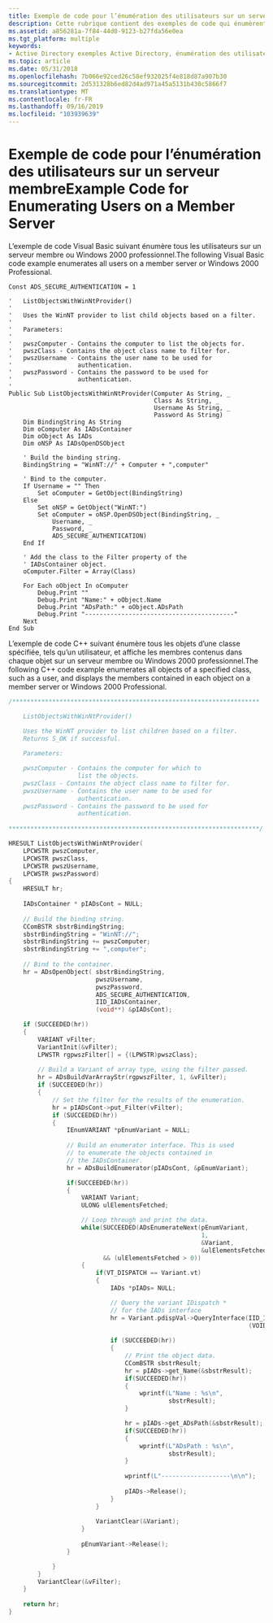 ```yaml
---
title: Exemple de code pour l’énumération des utilisateurs sur un serveur membre
description: Cette rubrique contient des exemples de code qui énumèrent les utilisateurs sur un serveur membre.
ms.assetid: a856281a-7f84-44d0-9123-b27fda56e0ea
ms.tgt_platform: multiple
keywords:
- Active Directory exemples Active Directory, énumération des utilisateurs sur un serveur membre
ms.topic: article
ms.date: 05/31/2018
ms.openlocfilehash: 7b066e92ced26c58ef932025f4e818d87a907b30
ms.sourcegitcommit: 2d531328b6ed82d4ad971a45a5131b430c5866f7
ms.translationtype: MT
ms.contentlocale: fr-FR
ms.lasthandoff: 09/16/2019
ms.locfileid: "103939639"
---
```

# <a name="example-code-for-enumerating-users-on-a-member-server"></a><span data-ttu-id="a5044-104">Exemple de code pour l’énumération des utilisateurs sur un serveur membre</span><span class="sxs-lookup"><span data-stu-id="a5044-104">Example Code for Enumerating Users on a Member Server</span></span>

<span data-ttu-id="a5044-105">L’exemple de code Visual Basic suivant énumère tous les utilisateurs sur un serveur membre ou Windows 2000 professionnel.</span><span class="sxs-lookup"><span data-stu-id="a5044-105">The following Visual Basic code example enumerates all users on a member server or Windows 2000 Professional.</span></span>


```VB
Const ADS_SECURE_AUTHENTICATION = 1

'   ListObjectsWithWinNtProvider()
'
'   Uses the WinNT provider to list child objects based on a filter.
'
'   Parameters:
'
'   pwszComputer - Contains the computer to list the objects for.
'   pwszClass - Contains the object class name to filter for.
'   pwszUsername - Contains the user name to be used for 
'                  authentication.
'   pwszPassword - Contains the password to be used for 
'                  authentication.
'
Public Sub ListObjectsWithWinNtProvider(Computer As String, _
                                        Class As String, _
                                        Username As String, _
                                        Password As String)
    Dim BindingString As String
    Dim oComputer As IADsContainer
    Dim oObject As IADs
    Dim oNSP As IADsOpenDSObject
    
    ' Build the binding string.
    BindingString = "WinNT://" + Computer + ",computer"
    
    ' Bind to the computer.
    If Username = "" Then
        Set oComputer = GetObject(BindingString)
    Else
        Set oNSP = GetObject("WinNT:")
        Set oComputer = oNSP.OpenDSObject(BindingString, _
            Username, _
            Password, _
            ADS_SECURE_AUTHENTICATION)
    End If
    
    ' Add the class to the Filter property of the 
    ' IADsContainer object.
    oComputer.Filter = Array(Class)
    
    For Each oObject In oComputer
        Debug.Print ""
        Debug.Print "Name:" + oObject.Name
        Debug.Print "ADsPath:" + oObject.ADsPath
        Debug.Print "-----------------------------------------"
    Next
End Sub
```



<span data-ttu-id="a5044-106">L’exemple de code C++ suivant énumère tous les objets d’une classe spécifiée, tels qu’un utilisateur, et affiche les membres contenus dans chaque objet sur un serveur membre ou Windows 2000 professionnel.</span><span class="sxs-lookup"><span data-stu-id="a5044-106">The following C++ code example enumerates all objects of a specified class, such as a user, and displays the members contained in each object on a member server or Windows 2000 Professional.</span></span>


```C++
/********************************************************************

    ListObjectsWithWinNtProvider()

    Uses the WinNT provider to list children based on a filter. 
    Returns S_OK if successful.
 
    Parameters:

    pwszComputer - Contains the computer for which to 
                   list the objects.
    pwszClass - Contains the object class name to filter for.
    pwszUsername - Contains the user name to be used for 
                   authentication.
    pwszPassword - Contains the password to be used for 
                   authentication.
 
*********************************************************************/

HRESULT ListObjectsWithWinNtProvider(
    LPCWSTR pwszComputer, 
    LPCWSTR pwszClass, 
    LPCWSTR pwszUsername, 
    LPCWSTR pwszPassword)
{
    HRESULT hr;
 
    IADsContainer * pIADsCont = NULL;
 
    // Build the binding string.
    CComBSTR sbstrBindingString;
    sbstrBindingString = "WinNT://";
    sbstrBindingString += pwszComputer;
    sbstrBindingString += ",computer";
    
    // Bind to the container.
    hr = ADsOpenObject( sbstrBindingString,
                        pwszUsername, 
                        pwszPassword, 
                        ADS_SECURE_AUTHENTICATION,
                        IID_IADsContainer, 
                        (void**) &pIADsCont);

    if (SUCCEEDED(hr))
    {
        VARIANT vFilter;
        VariantInit(&vFilter);
        LPWSTR rgpwszFilter[] = {(LPWSTR)pwszClass};
 
        // Build a Variant of array type, using the filter passed.
        hr = ADsBuildVarArrayStr(rgpwszFilter, 1, &vFilter);
        if (SUCCEEDED(hr))
        {
            // Set the filter for the results of the enumeration.
            hr = pIADsCont->put_Filter(vFilter);
            if (SUCCEEDED(hr))
            {
                IEnumVARIANT *pEnumVariant = NULL;
 
                // Build an enumerator interface. This is used 
                // to enumerate the objects contained in 
                // the IADsContainer.
                hr = ADsBuildEnumerator(pIADsCont, &pEnumVariant);

                if(SUCCEEDED(hr))
                {
                    VARIANT Variant;
                    ULONG ulElementsFetched;

                    // Loop through and print the data.
                    while(SUCCEEDED(ADsEnumerateNext(pEnumVariant, 
                                                     1,
                                                     &Variant, 
                                                     &ulElementsFetched))
                          && (ulElementsFetched > 0))
                    {
                        if(VT_DISPATCH == Variant.vt)
                        {
                            IADs *pIADs= NULL;

                            // Query the variant IDispatch *
                            // for the IADs interface
                            hr = Variant.pdispVal->QueryInterface(IID_IADs,
                                                                  (VOID**)&pIADs);
     
                            if (SUCCEEDED(hr))
                            {
                                // Print the object data.
                                CComBSTR sbstrResult;
                                hr = pIADs->get_Name(&sbstrResult); 
                                if(SUCCEEDED(hr))
                                {
                                    wprintf(L"Name : %s\n", 
                                            sbstrResult);
                                }

                                hr = pIADs->get_ADsPath(&sbstrResult); 
                                if(SUCCEEDED(hr))
                                {
                                    wprintf(L"ADsPath : %s\n", 
                                            sbstrResult);
                                }
     
                                wprintf(L"-------------------\n\n");
                                
                                pIADs->Release();
                            }
                        }
                    
                        VariantClear(&Variant);
                    }
                    
                    pEnumVariant->Release();
                }

            }
        }
        VariantClear(&vFilter);
    }
 
    return hr;
}
```



 

 




